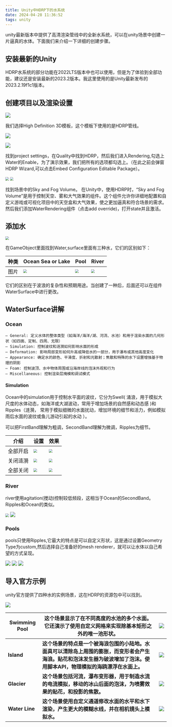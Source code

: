 ```yaml
---
title: Unity中HDRP下的水系统
date: 2024-04-28 11:36:52
tags: unity
---
```


unity最新版本中提供了高清渲染管线中的全新水系统，可以在unity场景中创建一片逼真的水体。下面我们来介绍一下详细的创建步骤。

## 安装最新的Unity

HDRP水系统的部分功能在2022LTS版本中也可以使用，但是为了体验到全部功能，建议还是安装最新的2023.2版本。我这里使用的是Unity最新发布的2023.2.19f1c1版本。

## 创建项目以及渲染设置

![](Unity中HDRP下的水系统/1.png)

我们选择High Definition 3D模板，这个模板下使用的是HDRP管线。

![](Unity中HDRP下的水系统/2.png)

![](Unity中HDRP下的水系统/3.png)

找到project settings，在Quality中找到HDRP，然后我们进入Rendering,勾选上Water的Enable，为了演示效果，我们把所有的选项都勾选上。（在此之前会弹窗HDRP Wizard,可以点击Embed Configuration Editable Package）。

<img src="Unity中HDRP下的水系统/4.png" style="zoom:67%;" />



<img src="Unity中HDRP下的水系统/5.png" style="zoom:67%;" />

找到场景中的Sky and Fog Volume。 在Unity中，使用HDRP时，“Sky and Fog Volume”是用于控制天空、雾和大气效果的组件。这个组件允许你详细地配置和自定义游戏或可视化项目中的天空盒和大气效果，使之更加逼真和符合场景的需求。 然后我们添加WaterRendering组件（点击add override)，打开state并且激活。

## 添加水

<img src="Unity中HDRP下的水系统/6.png" style="zoom:67%;" >

在GameObject里面找到Water,surface里面有三种水，它们的区别如下：

| 种类 | Ocean Sea or Lake                                          | Pool                                                       | River                                                      |
| ---- | ---------------------------------------------------------- | ---------------------------------------------------------- | ---------------------------------------------------------- |
| 图片 | <img src="Unity中HDRP下的水系统/7.png" style="zoom:67%;" > | <img src="Unity中HDRP下的水系统/8.png" style="zoom:67%;" > | <img src="Unity中HDRP下的水系统/9.png" style="zoom:67%;" > |

它们的区别在于波浪的复杂性和预期用途。当创建了一种后，后面还可以在组件WaterSurface中进行更改。

## WaterSurface讲解

### Ocean

```
— General: 定义水体的整体类型（如海洋/海洋/湖、河流、水池）和用于渲染水面的几何形状（如四面、定制、四周、无限）
— Simulation: 控制波纹和涟漪如何影响水面的形成
— Deformation: 影响局部变形如何升高或降低水的一部分，用于瀑布或其他高度变化
— Appearance: 确定水的颜色、平滑度、折射和光散射；焦散和特殊的水下设置增强基于物理的阴影
— Foam: 控制波顶、水中物体周围或沿海岸线的泡沫外观和行为
— Miscellaneous: 控制渲染层掩模和调试模式
```

#### Simulation

Ocean中的simulation用于控制水平面的波纹，它分为Swell( 涌浪，用于模拟大尺度的水体动态，如海洋或大湖波动，常用于增加场景的自然感和动态感 )和Ripples（涟漪， 常用于模拟细微的水面扰动，增加环境的细节和活力，例如模拟雨后水面的波纹或鱼儿游动引起的水动 ）。

可以把FirstBand理解为粗调，SecondBand理解为微调，Ripples为细节。

| 介绍     | 设置                                                        | 效果                                                        |
| -------- | ----------------------------------------------------------- | ----------------------------------------------------------- |
| 全部开启 | <img src="Unity中HDRP下的水系统/11.png" style="zoom:67%;" > | <img src="Unity中HDRP下的水系统/12.png" style="zoom:67%;" > |
| 关闭涟漪 | <img src="Unity中HDRP下的水系统/13.png" style="zoom:67%;" > | <img src="Unity中HDRP下的水系统/14.png" style="zoom:67%;" > |
| 全部关闭 | <img src="Unity中HDRP下的水系统/15.png" style="zoom:67%;" > | <img src="Unity中HDRP下的水系统/16.png" style="zoom:67%;" > |

### River

river使用agitation(搅动)控制较低频段，这相当于Ocean的SecondBand。Ripples和Ocean的类似。

<img src="Unity中HDRP下的水系统/17.png" style="zoom:67%;" >

<img src="Unity中HDRP下的水系统/18.png"  >

### Pools

pools只使用Ripples,它最大的特点是可以自定义形状，这是通过设置Geometry Type为custom,然后选择自己准备好的mesh renderer，就可以让水体以自己希望的方式呈现。

<img src="Unity中HDRP下的水系统/19.png"  >

<img src="Unity中HDRP下的水系统/20.png"  >

<img src="Unity中HDRP下的水系统/8.png"  >

## 导入官方示例

unity官方提供了四种水的实例场景，这在HDRP的资源包中可以找到。

<img src="Unity中HDRP下的水系统/21.png"  >

| **Swimming Pool** | 这个场景显示了在不同高度的水池的多个水面。它还演示了使用自定义网格来实现除基本矩形之外的唯一池形状。 | <img src="Unity中HDRP下的水系统/22.png"  > |
| ----------------- | ------------------------------------------------------------ | ------------------------------------------ |
| **Island**        | **这个场景的特点是一个被海浪包围的小陆地。水面具可以清除岛上周围的膨胀，而变形者会产生海浪。贴花和泡沫发生器为破波增加了泡沫。使用脚本API，物理模拟的海鸥漂浮在水面上。** | <img src="Unity中HDRP下的水系统/23.png"  > |
| **Glacier**       | **这个场景包括河流，瀑布变形器，用于制造水流的电流模拟，移动的冰山后面的泡沫，为喷雾效果的贴花，和投影的焦散。** | <img src="Unity中HDRP下的水系统/24.png"  > |
| **Water Line**    | **这个场景使用自定义通道修改水面的水平和水下渲染，产生更大的模糊水线，并在相机镜头上模拟水。** | <img src="Unity中HDRP下的水系统/25.png"  > |

